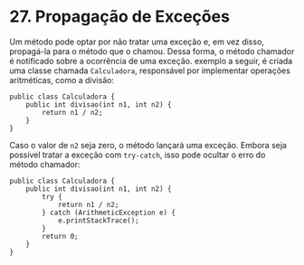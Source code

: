# 27. Propagação de Exceções

Um método pode optar por não tratar uma exceção e, em vez disso, propagá-la para o método que o chamou. Dessa forma, o método chamador é notificado sobre a ocorrência de uma exceção. exemplo a seguir, é criada uma classe chamada `Calculadora`, responsável por implementar operações aritméticas, como a divisão:

```
public class Calculadora {
    public int divisao(int n1, int n2) {
        return n1 / n2;
    }
}
```

Caso o valor de `n2` seja zero, o método lançará uma exceção. Embora seja possível tratar a exceção com `try-catch`, isso pode ocultar o erro do método chamador:

```
public class Calculadora {
    public int divisao(int n1, int n2) {
        try {
            return n1 / n2;
        } catch (ArithmeticException e) {
            e.printStackTrace();
        }
        return 0;
    }
}
```